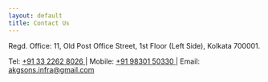 ```yaml
---
layout: default
title: Contact Us
---
```


Regd. Office: 11, Old Post Office Street, 1st Floor (Left Side), Kolkata 700001. 

Tel: [ +91 33 2262 8026 ]( tel:+913322628026 ) \|
Mobile: [ +91 98301 50330 ]( tel:+919830150330 ) \|
Email: [ akgsons.infra@gmail.com ]( mailto:akgsons.infra@gmail.com )




